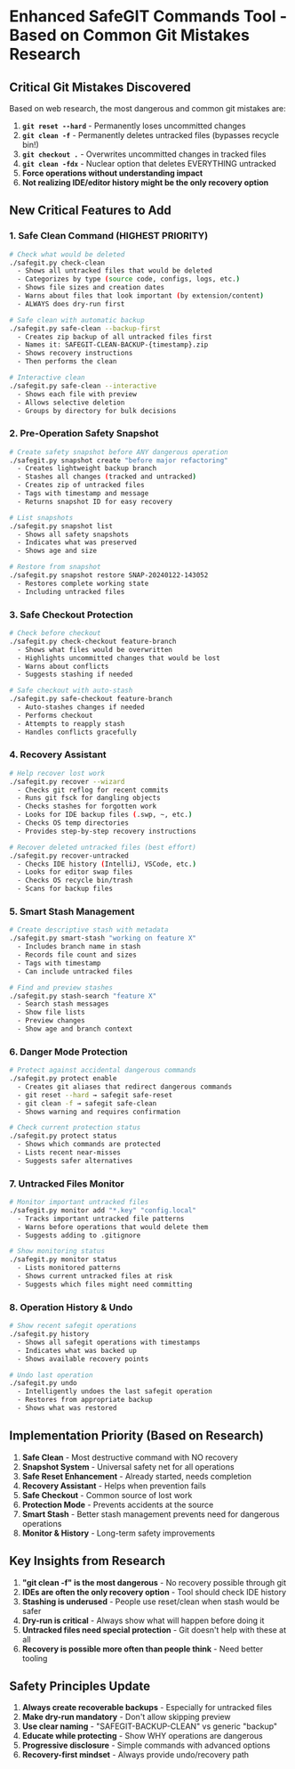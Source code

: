 <!--
This Source Code Form is subject to the terms of the Mozilla Public
License, v. 2.0. If a copy of the MPL was not distributed with this
file, You can obtain one at https://mozilla.org/MPL/2.0/.

Enhanced SafeGIT Commands Tool - Based on Common Git Mistakes Research

Author: Vaibhav-api-code
Co-Author: Claude Code (https://claude.ai/code)
Created: 2025-07-22
Updated: 2025-07-22
License: Mozilla Public License 2.0 (MPL-2.0)
-->

# Enhanced SafeGIT Commands Tool - Based on Common Git Mistakes Research

## Critical Git Mistakes Discovered

Based on web research, the most dangerous and common git mistakes are:

1. **`git reset --hard`** - Permanently loses uncommitted changes
2. **`git clean -f`** - Permanently deletes untracked files (bypasses recycle bin!)
3. **`git checkout .`** - Overwrites uncommitted changes in tracked files
4. **`git clean -fdx`** - Nuclear option that deletes EVERYTHING untracked
5. **Force operations without understanding impact**
6. **Not realizing IDE/editor history might be the only recovery option**

## New Critical Features to Add

### 1. Safe Clean Command (HIGHEST PRIORITY)
```bash
# Check what would be deleted
./safegit.py check-clean
  - Shows all untracked files that would be deleted
  - Categorizes by type (source code, configs, logs, etc.)
  - Shows file sizes and creation dates
  - Warns about files that look important (by extension/content)
  - ALWAYS does dry-run first

# Safe clean with automatic backup
./safegit.py safe-clean --backup-first
  - Creates zip backup of all untracked files first
  - Names it: SAFEGIT-CLEAN-BACKUP-{timestamp}.zip
  - Shows recovery instructions
  - Then performs the clean

# Interactive clean
./safegit.py safe-clean --interactive
  - Shows each file with preview
  - Allows selective deletion
  - Groups by directory for bulk decisions
```

### 2. Pre-Operation Safety Snapshot
```bash
# Create safety snapshot before ANY dangerous operation
./safegit.py snapshot create "before major refactoring"
  - Creates lightweight backup branch
  - Stashes all changes (tracked and untracked)
  - Creates zip of untracked files
  - Tags with timestamp and message
  - Returns snapshot ID for easy recovery

# List snapshots
./safegit.py snapshot list
  - Shows all safety snapshots
  - Indicates what was preserved
  - Shows age and size

# Restore from snapshot
./safegit.py snapshot restore SNAP-20240122-143052
  - Restores complete working state
  - Including untracked files
```

### 3. Safe Checkout Protection
```bash
# Check before checkout
./safegit.py check-checkout feature-branch
  - Shows what files would be overwritten
  - Highlights uncommitted changes that would be lost
  - Warns about conflicts
  - Suggests stashing if needed

# Safe checkout with auto-stash
./safegit.py safe-checkout feature-branch
  - Auto-stashes changes if needed
  - Performs checkout
  - Attempts to reapply stash
  - Handles conflicts gracefully
```

### 4. Recovery Assistant
```bash
# Help recover lost work
./safegit.py recover --wizard
  - Checks git reflog for recent commits
  - Runs git fsck for dangling objects
  - Checks stashes for forgotten work
  - Looks for IDE backup files (.swp, ~, etc.)
  - Checks OS temp directories
  - Provides step-by-step recovery instructions

# Recover deleted untracked files (best effort)
./safegit.py recover-untracked
  - Checks IDE history (IntelliJ, VSCode, etc.)
  - Looks for editor swap files
  - Checks OS recycle bin/trash
  - Scans for backup files
```

### 5. Smart Stash Management
```bash
# Create descriptive stash with metadata
./safegit.py smart-stash "working on feature X"
  - Includes branch name in stash
  - Records file count and sizes
  - Tags with timestamp
  - Can include untracked files

# Find and preview stashes
./safegit.py stash-search "feature X"
  - Search stash messages
  - Show file lists
  - Preview changes
  - Show age and branch context
```

### 6. Danger Mode Protection
```bash
# Protect against accidental dangerous commands
./safegit.py protect enable
  - Creates git aliases that redirect dangerous commands
  - git reset --hard → safegit safe-reset
  - git clean -f → safegit safe-clean
  - Shows warning and requires confirmation

# Check current protection status
./safegit.py protect status
  - Shows which commands are protected
  - Lists recent near-misses
  - Suggests safer alternatives
```

### 7. Untracked Files Monitor
```bash
# Monitor important untracked files
./safegit.py monitor add "*.key" "config.local"
  - Tracks important untracked file patterns
  - Warns before operations that would delete them
  - Suggests adding to .gitignore

# Show monitoring status
./safegit.py monitor status
  - Lists monitored patterns
  - Shows current untracked files at risk
  - Suggests which files might need committing
```

### 8. Operation History & Undo
```bash
# Show recent safegit operations
./safegit.py history
  - Shows all safegit operations with timestamps
  - Indicates what was backed up
  - Shows available recovery points

# Undo last operation
./safegit.py undo
  - Intelligently undoes the last safegit operation
  - Restores from appropriate backup
  - Shows what was restored
```

## Implementation Priority (Based on Research)

1. **Safe Clean** - Most destructive command with NO recovery
2. **Snapshot System** - Universal safety net for all operations  
3. **Safe Reset Enhancement** - Already started, needs completion
4. **Recovery Assistant** - Helps when prevention fails
5. **Safe Checkout** - Common source of lost work
6. **Protection Mode** - Prevents accidents at the source
7. **Smart Stash** - Better stash management prevents need for dangerous operations
8. **Monitor & History** - Long-term safety improvements

## Key Insights from Research

1. **"git clean -f" is the most dangerous** - No recovery possible through git
2. **IDEs are often the only recovery option** - Tool should check IDE history
3. **Stashing is underused** - People use reset/clean when stash would be safer
4. **Dry-run is critical** - Always show what will happen before doing it
5. **Untracked files need special protection** - Git doesn't help with these at all
6. **Recovery is possible more often than people think** - Need better tooling

## Safety Principles Update

1. **Always create recoverable backups** - Especially for untracked files
2. **Make dry-run mandatory** - Don't allow skipping preview
3. **Use clear naming** - "SAFEGIT-BACKUP-CLEAN" vs generic "backup"
4. **Educate while protecting** - Show WHY operations are dangerous
5. **Progressive disclosure** - Simple commands with advanced options
6. **Recovery-first mindset** - Always provide undo/recovery path